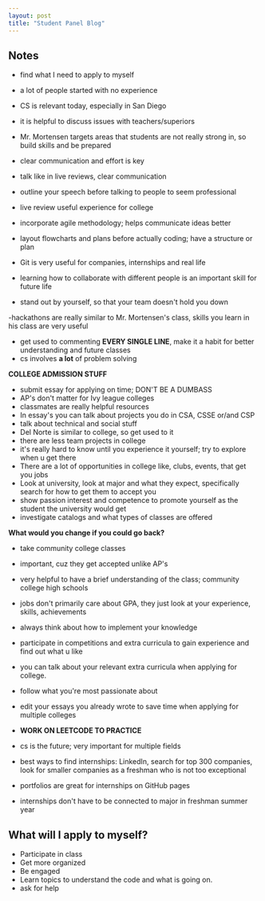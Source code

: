 ```yaml
---
layout: post
title: "Student Panel Blog"
---
```

## Notes
- find what I need to apply to myself
- a lot of people started with no experience
- CS is relevant today, especially in San Diego

- it is helpful to discuss issues with teachers/superiors
- Mr. Mortensen targets areas that students are not really strong in, so build skills and be prepared

- clear communication and effort is key
- talk like in live reviews, clear communication
- outline your speech before talking to people to seem professional
- live review useful experience for college 
- incorporate agile methodology; helps communicate ideas better
- layout flowcharts and plans before actually coding; have a structure or plan

- Git is very useful for companies, internships and real life
- learning how to collaborate with different people is an important skill for future life
- stand out by yourself, so that your team doesn't hold you down

-hackathons are really similar to Mr. Mortensen's class, skills you learn in his class are very useful

- get used to commenting **EVERY SINGLE LINE**, make it a habit for better understanding and future classes
- cs involves **a lot** of problem solving

**COLLEGE ADMISSION STUFF**

- submit essay for applying on time; DON'T BE A DUMBASS
- AP's don't matter for Ivy league colleges
- classmates are really helpful resources
- In essay's you can talk about projects you do in CSA, CSSE or/and CSP
- talk about technical and social stuff
- Del Norte is similar to college, so get used to it
- there are less team projects in college
- it's really hard to know until you experience it yourself; try to explore when u get there
- There are a lot of opportunities in college like, clubs, events, that get you jobs
- Look at university, look at major and what they expect, specifically search for how to get them to accept you
- show passion interest and competence to promote yourself as the student the university would get
- investigate catalogs and what types of classes are offered

**What would you change if you could go back?**

- take community college classes
- important, cuz they get accepted unlike AP's
- very helpful to have a brief understanding of the class; community college high schools
- jobs don't primarily care about GPA, they just look at your experience, skills, achievements
- always think about how to implement your knowledge

- participate in competitions and extra curricula to gain experience and find out what u like
- you can talk about your relevant extra curricula when applying for college.
- follow what you're most passionate about

- edit your essays you already wrote to save time when applying for multiple colleges
- **WORK ON LEETCODE TO PRACTICE**
- cs is the future; very important for multiple fields
- best ways to find internships: LinkedIn, search for top 300 companies, look for smaller companies as a freshman who is not too exceptional
- portfolios are great for internships on GitHub pages
- internships don't have to be connected to major in freshman summer year

## What will I apply to myself?

- Participate in class
- Get more organized
- Be engaged
- Learn topics to understand the code and what is going on.
- ask for help